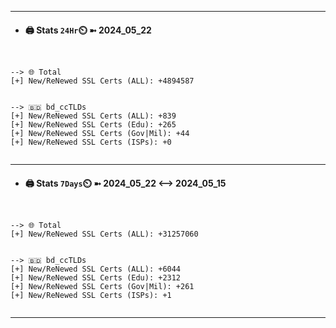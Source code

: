 

---
- #### 🖨️ **Stats** `24Hr`⏲️ ➼ 2024_05_22
```console


--> 🌐 Total
[+] New/ReNewed SSL Certs (ALL): +4894587


--> 🇧🇩 bd_ccTLDs
[+] New/ReNewed SSL Certs (ALL): +839
[+] New/ReNewed SSL Certs (Edu): +265
[+] New/ReNewed SSL Certs (Gov|Mil): +44
[+] New/ReNewed SSL Certs (ISPs): +0


```

---
- #### 🖨️ **Stats** `7Days`⏲️ ➼ 2024_05_22 <--> 2024_05_15
```console


--> 🌐 Total
[+] New/ReNewed SSL Certs (ALL): +31257060


--> 🇧🇩 bd_ccTLDs
[+] New/ReNewed SSL Certs (ALL): +6044
[+] New/ReNewed SSL Certs (Edu): +2312
[+] New/ReNewed SSL Certs (Gov|Mil): +261
[+] New/ReNewed SSL Certs (ISPs): +1


```

---

